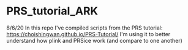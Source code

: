 # PRS_tutorial_ARK

8/6/20
In this repo I've compiled scripts from the PRS tutorial: https://choishingwan.github.io/PRS-Tutorial/
I'm using it to better understand how plink and PRSice work (and compare to one another)
